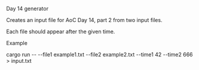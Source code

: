 <!--
SPDX-FileCopyrightText: 2024 Sebastian Andersson

SPDX-License-Identifier: GPL-3.0-or-later
-->

Day 14 generator

Creates an input file for AoC Day 14, part 2 from two input files.

Each file should appear after the given time.

Example

cargo run -- --file1 example1.txt --file2 example2.txt --time1 42 --time2 666 > input.txt
